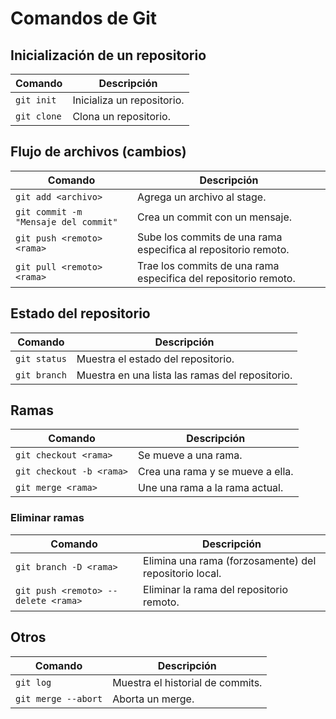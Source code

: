 # Comandos de Git
## Inicialización de un repositorio
| Comando | Descripción |
| ------- | ----------- |
| `git init` | Inicializa un repositorio. |
| `git clone` | Clona un repositorio. |
## Flujo de archivos (cambios)
| Comando | Descripción |
| ------- | ----------- |
| `git add <archivo>` | Agrega un archivo al stage. |
| `git commit -m "Mensaje del commit"` | Crea un commit con un mensaje. |
| `git push <remoto> <rama>` | Sube los commits de una rama especifica al repositorio remoto. |
| `git pull <remoto> <rama>` | Trae los commits de una rama especifica del repositorio remoto. |
## Estado del repositorio
| Comando | Descripción |
| ------- | ----------- |
| `git status` | Muestra el estado del repositorio. |
| `git branch` | Muestra en una lista las ramas del repositorio. |
## Ramas
| Comando | Descripción |
| ------- | ----------- |
| `git checkout <rama>` | Se mueve a una rama. |
| `git checkout -b <rama>` | Crea una rama y se mueve a ella. |
| `git merge <rama>` | Une una rama a la rama actual. |
### Eliminar ramas
| Comando | Descripción |
| ------- | ----------- |
| `git branch -D <rama>` | Elimina una rama (forzosamente) del repositorio local. |
| `git push <remoto> --delete <rama>` | Eliminar la rama del repositorio remoto. |
## Otros
| Comando | Descripción |
| ------- | ----------- |
| `git log` | Muestra el historial de commits. |
| `git merge --abort` | Aborta un merge. |